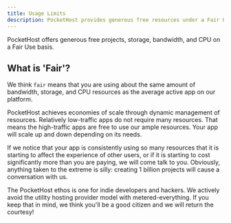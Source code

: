```yaml
---
title: Usage Limits
description: PocketHost provides generous free resources under a Fair Use policy, ensuring balanced storage, bandwidth, and CPU for all apps
---
```

PocketHost offers generous free projects, storage, bandwidth, and CPU on a Fair Use basis.

## What is 'Fair'?

We think `fair` means that you are using about the same amount of bandwidth, storage, and CPU resources as the average active app on our platform.

PocketHost achieves economies of scale through dynamic management of resources. Relatively low-traffic apps do not require many resources. That means the high-traffic apps are free to use our ample resources. Your app will scale up and down depending on its needs.

If we notice that your app is consistently using so many resources that it is starting to affect the experience of other users, or if it is starting to cost significantly more than you are paying, we will come talk to you. Obviously, anything taken to the extreme is silly: creating 1 billion projects will cause a conversation with us.

The PocketHost ethos is one for indie developers and hackers. We actively avoid the utility hosting provider model with metered-everything. If you keep that in mind, we think you'll be a good citizen and we will return the courtesy!
